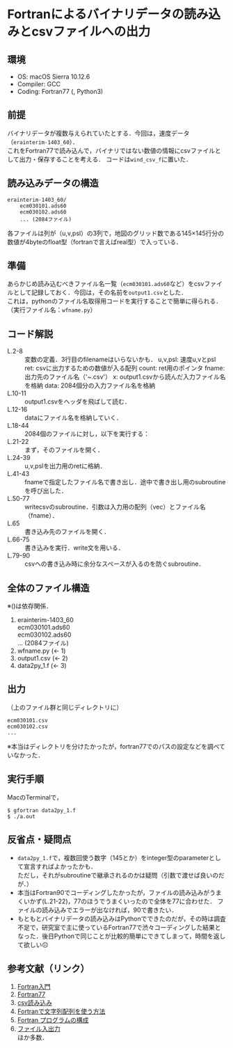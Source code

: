 # Fortranによるバイナリデータの読み込みとcsvファイルへの出力

## 環境
+ OS: macOS Sierra 10.12.6  
+ Compiler: GCC
+ Coding: Fortran77 (, Python3)


## 前提
バイナリデータが複数与えられていたとする．今回は，速度データ（`erainterim-1403_60`）．  
これをFortran77で読み込んで，バイナリではない数値の情報にcsvファイルとして出力・保存することを考える． 
コードは`wind_csv_f`に置いた．  


## 読み込みデータの構造

```
erainterim-1403_60/  
	ecm030101.ads60  
	ecm030102.ads60  
	... (2084ファイル)  
```

各ファイルは列が（u,v,psl）の3列で，地図のグリッド数である145×145行分の数値が4byteのfloat型（fortranで言えばreal型）で入っている．  


## 準備
あらかじめ読み込むべきファイル名一覧（`ecm030101.ads60`など）をcsvファイルとして記録しておく．今回は，その名前を`output1.csv`とした．  
これは，pythonのファイル名取得用コードを実行することで簡単に得られる．（実行ファイル名：`wfname.py`）


## コード解説
<dl>
<dt>L.2-8</dt>
<dd>変数の定義．3行目のfilenameはいらないかも．
u,v,psl: 速度u,vとpsl
ret: csvに出力するための数値が入る配列
count: ret用のポインタ
fname: 出力先のファイル名（'~.csv'）
x: output1.csvから読んだ入力ファイル名を格納
data: 2084個分の入力ファイル名を格納</dd>
<dt>L.10-11</dt>
<dd>output1.csvをヘッダを飛ばして読む．</dd>
<dt>L.12-16</dt>
<dd>dataにファイル名を格納していく．</dd>
<dt>L.18-44</dt>
<dd>2084個のファイルに対し，以下を実行する：</dd>
<dt>L.21-22</dt>
<dd>まず，そのファイルを開く．</dd>
<dt>L.24-39</dt>
<dd>u,v,pslを出力用のretに格納．</dd>
<dt>L.41-43</dt>
<dd>fnameで指定したファイル名で書き出し．途中で書き出し用のsubroutineを呼び出した．</dd>
<dt>L.50-77</dt>
<dd>writecsvのsubroutine．引数は入力用の配列（vec）とファイル名（fname）．</dd>
<dt>L.65</dt>
<dd>書き込み先のファイルを開く．</dd>
<dt>L.66-75</dt>
<dd>書き込みを実行．write文を用いる．</dd>
<dt>L.79-90</dt>
<dd>csvへの書き込み時に余分なスペースが入るのを防ぐsubroutine．</dd>
</dl>


## 全体のファイル構造
※()は依存関係．
1. erainterim-1403_60  
	ecm030101.ads60  
	ecm030102.ads60  
	... (2084ファイル)
2. wfname.py (← 1)
3. output1.csv (← 2)
4. data2py_1.f (← 3)


## 出力
（上のファイル群と同じディレクトリに）

```
ecm030101.csv
ecm030102.csv
...
```

※本当はディレクトリを分けたかったが，fortran77でのパスの設定などを調べていなかった．


## 実行手順
MacのTerminalで，

```
$ gfortran data2py_1.f
$ ./a.out
```


## 反省点・疑問点
+ `data2py_1.f`で，複数回使う数字（145とか）をinteger型のparameterとして宣言すればよかったかも．  
ただし，それがsubroutineで継承されるのかは疑問（引数で渡せば良いのだが．）
+ 本当はFortran90でコーディングしたかったが，ファイルの読み込みがうまくいかず(L.21-22)，77のほうでうまくいったので全体を77に合わせた．
ファイルの読み込みでエラーが出なければ，90で書きたい．
+ もともとバイナリデータの読み込みはPythonでできたのだが，その時は調査不足で，研究室で主に使っているFortran77で渋々コーディングした結果となった．後日Pythonで同じことが比較的簡単にできてしまって，時間を返して欲しい☹️


## 参考文献（リンク）
1. [Fortran入門](http://nag-j.co.jp/fortran/index.html)
2. [Fortran77](http://www.geocities.jp/eyeofeconomyandhealth/homepage/renshuu1.html)
3. [csv読み込み](https://groups.google.com/forum/#!topic/comp.lang.fortran/1vL-UPZobqo)
4. [Fortranで文字列配列を使う方法](http://d.hatena.ne.jp/spadeAJ/20110209/1297230406)
5. [Fortran プログラムの構成](http://web.agr.ehime-u.ac.jp/~kishou/Lecture/atmosphere/Fortran90/Chap5.pdf)
6. [ファイル入出力](http://ax-b.com/FPR1_2014/class601/slides/140607.09.array_file.pdf)  
ほか多数．

